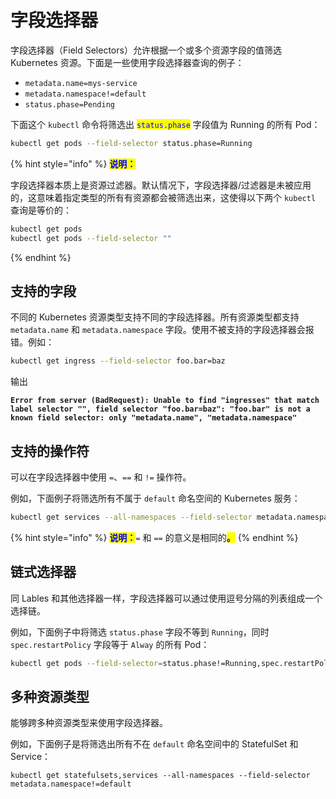 # 字段选择器

字段选择器（Field Selectors）允许根据一个或多个资源字段的值筛选 Kubernetes 资源。下面是一些使用字段选择器查询的例子：

* `metadata.name=mys-service`
* `metadata.namespace!=default`
* `status.phase=Pending`

下面这个 `kubectl` 命令将筛选出 <mark style="color:blue;">`status.phase`</mark> 字段值为 Running 的所有 Pod：

```bash
kubectl get pods --field-selector status.phase=Running
```

{% hint style="info" %}
<mark style="color:blue;">**说明：**</mark>

字段选择器本质上是资源过滤器。默认情况下，字段选择器/过滤器是未被应用的，这意味着指定类型的所有有资源都会被筛选出来，这使得以下两个 `kubectl` 查询是等价的：

```bash
kubectl get pods
kubectl get pods --field-selector ""
```
{% endhint %}

## 支持的字段

不同的 Kubernetes 资源类型支持不同的字段选择器。所有资源类型都支持 `metadata.name` 和 `metadata.namespace` 字段。使用不被支持的字段选择器会报错。例如：

```bash
kubectl get ingress --field-selector foo.bar=baz
```

输出

<pre><code><strong>Error from server (BadRequest): Unable to find "ingresses" that match label selector "", field selector "foo.bar=baz": "foo.bar" is not a known field selector: only "metadata.name", "metadata.namespace"
</strong></code></pre>

## 支持的操作符

可以在字段选择器中使用 `=`、`==` 和 `!=` 操作符。

例如，下面例子将筛选所有不属于 `default` 命名空间的 Kubernetes 服务：

```bash
kubectl get services --all-namespaces --field-selector metadata.namespace!=default
```

{% hint style="info" %}
<mark style="color:blue;">**说明：**</mark>`=` 和 `==` 的意义是相同的<mark style="color:blue;">**。**</mark>
{% endhint %}

## 链式选择器

同 Lables 和其他选择器一样，字段选择器可以通过使用逗号分隔的列表组成一个选择链。

例如，下面例子中将筛选 `status.phase` 字段不等到 `Running`，同时 `spec.restartPolicy` 字段等于 `Alway` 的所有 Pod：

```bash
kubectl get pods --field-selector=status.phase!=Running,spec.restartPolicy=Always
```

## 多种资源类型

能够跨多种资源类型来使用字段选择器。

例如，下面例子是将筛选出所有不在 `default` 命名空间中的 StatefulSet 和 Service：

```
kubectl get statefulsets,services --all-namespaces --field-selector metadata.namespace!=default
```
